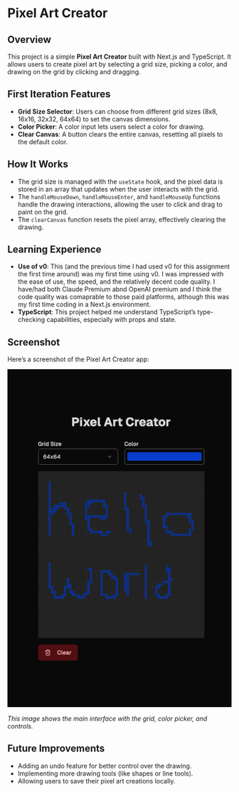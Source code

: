 # Pixel Art Creator

## Overview
This project is a simple **Pixel Art Creator** built with Next.js and TypeScript. It allows users to create pixel art by selecting a grid size, picking a color, and drawing on the grid by clicking and dragging.

## First Iteration Features
- **Grid Size Selector**: Users can choose from different grid sizes (8x8, 16x16, 32x32, 64x64) to set the canvas dimensions.
- **Color Picker**: A color input lets users select a color for drawing.
- **Clear Canvas**: A button clears the entire canvas, resetting all pixels to the default color.

## How It Works
- The grid size is managed with the `useState` hook, and the pixel data is stored in an array that updates when the user interacts with the grid.
- The `handleMouseDown`, `handleMouseEnter`, and `handleMouseUp` functions handle the drawing interactions, allowing the user to click and drag to paint on the grid.
- The `clearCanvas` function resets the pixel array, effectively clearing the drawing.

## Learning Experience

- **Use of v0**: This (and the previous time I had used v0 for this assignment the first time around) was my first time using v0. I was impressed with the ease of use, the speed, and the relatively decent code quality. I have/had both Claude Premium abnd OpenAI premium and I think the code quality was comaprable to those paid platforms, although this was my first time coding in a Next.js environment.
- **TypeScript**: This project helped me understand TypeScript’s type-checking capabilities, especially with props and state.
## Screenshot
Here’s a screenshot of the Pixel Art Creator app:

![Pixel Art Creator Screenshot](images/front_end1.png)

*This image shows the main interface with the grid, color picker, and controls.*

## Future Improvements
- Adding an undo feature for better control over the drawing.
- Implementing more drawing tools (like shapes or line tools).
- Allowing users to save their pixel art creations locally.
